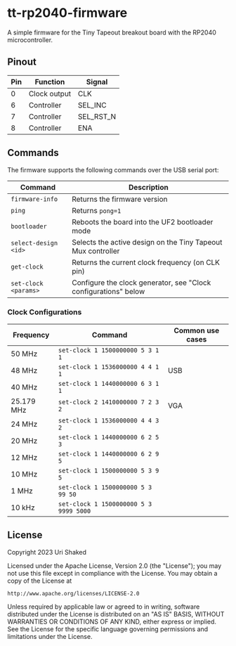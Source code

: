 # tt-rp2040-firmware

A simple firmware for the Tiny Tapeout breakout board with the RP2040 microcontroller.

## Pinout

| Pin | Function     | Signal    |
|-----|--------------|-----------|
| 0   | Clock output | CLK       |
| 6   | Controller   | SEL_INC   |
| 7   | Controller   | SEL_RST_N |
| 8   | Controller   | ENA       |

## Commands

The firmware supports the following commands over the USB serial port:

| Command              | Description                                                     |
|----------------------|-----------------------------------------------------------------|
| `firmware-info`      | Returns the firmware version                                    |
| `ping`               | Returns `pong=1`                                                |
| `bootloader`         | Reboots the board into the UF2 bootloader mode                  |
| `select-design <id>` | Selects the active design on the Tiny Tapeout Mux controller    |
| `get-clock`          | Returns the current clock frequency (on CLK pin)                |
| `set-clock <params>` | Configure the clock generator, see "Clock configurations" below |

### Clock Configurations

| Frequency  | Command                                | Common use cases |
|------------|----------------------------------------|------------------|
| 50 MHz     | `set-clock 1 1500000000 5 3 1 1`       |                  |
| 48 MHz     | `set-clock 1 1536000000 4 4 1 1`       | USB              |
| 40 MHz     | `set-clock 1 1440000000 6 3 1 1`       |                  |
| 25.179 MHz | `set-clock 2 1410000000 7 2 3 2`       | VGA              |
| 24 MHz     | `set-clock 1 1536000000 4 4 3 2`       |                  |
| 20 MHz     | `set-clock 1 1440000000 6 2 5 3`       |                  |
| 12 MHz     | `set-clock 1 1440000000 6 2 9 5`       |                  |
| 10 MHz     | `set-clock 1 1500000000 5 3 9 5`       |                  |
| 1 MHz      | `set-clock 1 1500000000 5 3 99 50`     |                  |
| 10 kHz     | `set-clock 1 1500000000 5 3 9999 5000` |                  |

## License

Copyright 2023 Uri Shaked

Licensed under the Apache License, Version 2.0 (the "License");
you may not use this file except in compliance with the License.
You may obtain a copy of the License at

    http://www.apache.org/licenses/LICENSE-2.0

Unless required by applicable law or agreed to in writing, software
distributed under the License is distributed on an "AS IS" BASIS,
WITHOUT WARRANTIES OR CONDITIONS OF ANY KIND, either express or implied.
See the License for the specific language governing permissions and
limitations under the License.
